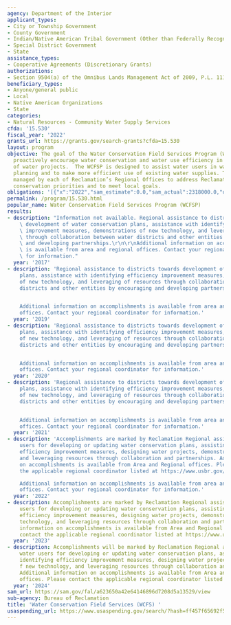 ```yaml
---
agency: Department of the Interior
applicant_types:
- City or Township Government
- County Government
- Indian/Native American Tribal Government (Other than Federally Recognized)
- Special District Government
- State
assistance_types:
- Cooperative Agreements (Discretionary Grants)
authorizations:
- Section 9504(a) of the Omnibus Lands Management Act of 2009, P.L. 111-11.
beneficiary_types:
- Anyone/general public
- Local
- Native American Organizations
- State
categories:
- Natural Resources - Community Water Supply Services
cfda: '15.530'
fiscal_year: '2022'
grants_url: https://grants.gov/search-grants?cfda=15.530
layout: program
objective: The goal of the Water Conservation Field Services Program (WCFSP) is to
  proactively encourage water conservation and water use efficiency in the operations
  of water projects.  The WCFSP is designed to assist water users in water management
  planning and to make more efficient use of existing water supplies. The WCFSP is
  managed by each of Reclamation’s Regional Offices to address Reclamation-wide water
  conservation priorities and to meet local goals.
obligations: '[{"x":"2022","sam_estimate":0.0,"sam_actual":2318000.0,"usa_spending_actual":666365.84},{"x":"2023","sam_estimate":3388999.0,"sam_actual":737304.0,"usa_spending_actual":740140.69},{"x":"2024","sam_estimate":3388999.0,"sam_actual":0.0,"usa_spending_actual":608803.94}]'
permalink: /program/15.530.html
popular_name: Water Conservation Field Services Program (WCFSP)
results:
- description: "Information not available. Regional assistance to districts towards\
    \ development of water conservation plans, assistance with identifying efficiency\
    \ improvement measures, demonstrations of new technology, and leveraging of resources\
    \ through collaboration between water districts and other entities by encouraging\
    \ and developing partnerships.\r\n\r\nAdditional information on accomplishments\
    \ is available from area and regional offices. Contact your regional coordinator\
    \ for information."
  year: '2017'
- description: 'Regional assistance to districts towards development of water conservation
    plans, assistance with identifying efficiency improvement measures, demonstrations
    of new technology, and leveraging of resources through collaboration between water
    districts and other entities by encouraging and developing partnerships.


    Additional information on accomplishments is available from area and regional
    offices. Contact your regional coordinator for information.'
  year: '2019'
- description: 'Regional assistance to districts towards development of water conservation
    plans, assistance with identifying efficiency improvement measures, demonstrations
    of new technology, and leveraging of resources through collaboration between water
    districts and other entities by encouraging and developing partnerships.


    Additional information on accomplishments is available from area and regional
    offices. Contact your regional coordinator for information.'
  year: '2020'
- description: 'Regional assistance to districts towards development of water conservation
    plans, assistance with identifying efficiency improvement measures, demonstrations
    of new technology, and leveraging of resources through collaboration between water
    districts and other entities by encouraging and developing partnerships.


    Additional information on accomplishments is available from area and regional
    offices. Contact your regional coordinator for information.'
  year: '2021'
- description: 'Accomplishments are marked by Reclamation Regional assistance to water
    users for developing or updating water conservation plans, assisting with identifying
    efficiency improvement measures, designing water projects, demonstrating new technology,
    and leveraging resources through collaboration and partnerships. Additional information
    on accomplishments is available from Area and Regional offices. Please contact
    the applicable regional coordinator listed at https://www.usbr.gov/waterconservation/

    Additional information on accomplishments is available from area and regional
    offices. Contact your regional coordinator for information.'
  year: '2022'
- description: Accomplishments are marked by Reclamation Regional assistance to water
    users for developing or updating water conservation plans, assisting with identifying
    efficiency improvement measures, designing water projects, demonstrating f new
    technology, and leveraging resources through collaboration and partnerships. Additional
    information on accomplishments is available from Area and Regional offices. Please
    contact the applicable regional coordinator listed at https://www.usbr.gov/waterconservation/
  year: '2023'
- description: Accomplishments will be marked by Reclamation Regional assistance to
    water users for developing or updating water conservation plans, assisting with
    identifying efficiency improvement measures, designing water projects, demonstrating
    f new technology, and leveraging resources through collaboration and partnerships.
    Additional information on accomplishments is available from Area and Regional
    offices. Please contact the applicable regional coordinator listed at https://www.usbr.gov/waterconservation/
  year: '2024'
sam_url: https://sam.gov/fal/a623650a42e64146896d7208d5a13529/view
sub-agency: Bureau of Reclamation
title: 'Water Conservation Field Services (WCFS) '
usaspending_url: https://www.usaspending.gov/search/?hash=ff457f65692f563d60ed54a4f66fca60
---
```

